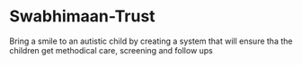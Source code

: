 # Swabhimaan-Trust
Bring a smile to an autistic child by creating a system that will ensure tha the children get methodical care, screening and follow ups
